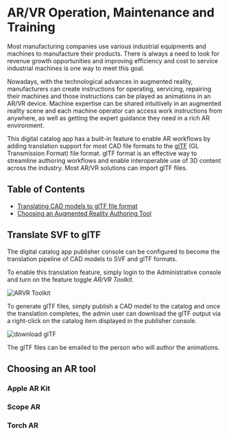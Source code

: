 # AR/VR Operation, Maintenance and Training

Most manufacturing companies use various industrial equipments and machines to manufacture their products. There is always a need to look for revenue growth opportunities and improving efficiency and cost to service industrial machines is one way to meet this goal. 

Nowadays, with the technological advances in augmented reality, manufacturers can create instructions for operating, servicing, repairing their machines and those instructions can be played as animations in an AR/VR device. Machine expertise can be shared intuitively in an augmented reality scene and each machine operator can access work instructions from anywhere, as well as getting the expert guidance they need in a rich AR environment.

This digital catalog app has a built-in feature to enable AR workflows by adding translation support for most CAD file formats to the [glTF](https://www.khronos.org/gltf/) (GL Transmission Format) file format. glTF format is an effective way to streamline authoring workflows and enable interoperable use of 3D content across the industry. Most AR/VR solutions can import glTF files.

## Table of Contents
* [Translating CAD models to glTF file format](#translate-svf-to-gltf)
* [Choosing an Augmented Reality Authoring Tool](#choosing-an-ar-tool)

## Translate SVF to glTF

The digital catalog app publisher console can be configured to become the translation pipeline of CAD models to SVF and glTF formats. 

To enable this translation feature, simply login to the Administrative console and turn on the feature toggle *AR/VR Toolkit*.

![ARVR Toolkit](../_media/arvr_toolkit.png)

To generate glTF files, simply publish a CAD model to the catalog and once the translation completes, the admin user can download the glTF output via a right-click on the catalog item displayed in the publisher console.

![download glTF](../_media/download_gltf.png)

The glTF files can be emailed to the person who will author the animations.

## Choosing an AR tool

### Apple AR Kit

### Scope AR

### Torch AR